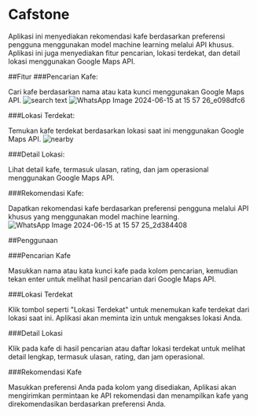 # Cafstone

Aplikasi ini menyediakan rekomendasi kafe berdasarkan preferensi pengguna menggunakan model machine learning melalui API khusus. 
Aplikasi ini juga menyediakan fitur pencarian, lokasi terdekat, dan detail lokasi menggunakan Google Maps API.

##Fitur
###Pencarian Kafe: 

Cari kafe berdasarkan nama atau kata kunci menggunakan Google Maps API.
![search text ](https://github.com/salmanalfarisir/Bangkit-Cafstone-CP/assets/119673022/30b3b4ac-f399-4756-b2f4-54ff3acc9ea2)
![WhatsApp Image 2024-06-15 at 15 57 26_e098dfc6](https://github.com/salmanalfarisir/Bangkit-Cafstone-CP/assets/119673022/a6be121b-c548-4f13-88c6-66abf5716dfd)

###Lokasi Terdekat: 

Temukan kafe terdekat berdasarkan lokasi saat ini menggunakan Google Maps API.
![nearby](https://github.com/salmanalfarisir/Bangkit-Cafstone-CP/assets/119673022/00fba54e-dc41-42f1-bdde-75d90b6b3ea4)

###Detail Lokasi: 

Lihat detail kafe, termasuk ulasan, rating, dan jam operasional menggunakan Google Maps API.

###Rekomendasi Kafe: 

Dapatkan rekomendasi kafe berdasarkan preferensi pengguna melalui API khusus yang menggunakan model machine learning.
![WhatsApp Image 2024-06-15 at 15 57 25_2d384408](https://github.com/salmanalfarisir/Bangkit-Cafstone-CP/assets/119673022/0f788fa3-664b-4e0f-b21c-1e91cd0f59a8)

##Penggunaan

###Pencarian Kafe

Masukkan nama atau kata kunci kafe pada kolom pencarian, kemudian tekan enter untuk melihat hasil pencarian dari Google Maps API.

###Lokasi Terdekat

Klik tombol seperti "Lokasi Terdekat" untuk menemukan kafe terdekat dari lokasi saat ini. Aplikasi akan meminta izin untuk mengakses lokasi Anda.

###Detail Lokasi

Klik pada kafe di hasil pencarian atau daftar lokasi terdekat untuk melihat detail lengkap, termasuk ulasan, rating, dan jam operasional.

###Rekomendasi Kafe

Masukkan preferensi Anda pada kolom yang disediakan, Aplikasi akan mengirimkan permintaan ke API rekomendasi dan menampilkan kafe yang direkomendasikan berdasarkan preferensi Anda.
